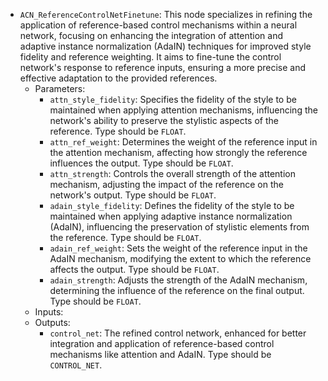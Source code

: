 - `ACN_ReferenceControlNetFinetune`: This node specializes in refining the application of reference-based control mechanisms within a neural network, focusing on enhancing the integration of attention and adaptive instance normalization (AdaIN) techniques for improved style fidelity and reference weighting. It aims to fine-tune the control network's response to reference inputs, ensuring a more precise and effective adaptation to the provided references.
    - Parameters:
        - `attn_style_fidelity`: Specifies the fidelity of the style to be maintained when applying attention mechanisms, influencing the network's ability to preserve the stylistic aspects of the reference. Type should be `FLOAT`.
        - `attn_ref_weight`: Determines the weight of the reference input in the attention mechanism, affecting how strongly the reference influences the output. Type should be `FLOAT`.
        - `attn_strength`: Controls the overall strength of the attention mechanism, adjusting the impact of the reference on the network's output. Type should be `FLOAT`.
        - `adain_style_fidelity`: Defines the fidelity of the style to be maintained when applying adaptive instance normalization (AdaIN), influencing the preservation of stylistic elements from the reference. Type should be `FLOAT`.
        - `adain_ref_weight`: Sets the weight of the reference input in the AdaIN mechanism, modifying the extent to which the reference affects the output. Type should be `FLOAT`.
        - `adain_strength`: Adjusts the strength of the AdaIN mechanism, determining the influence of the reference on the final output. Type should be `FLOAT`.
    - Inputs:
    - Outputs:
        - `control_net`: The refined control network, enhanced for better integration and application of reference-based control mechanisms like attention and AdaIN. Type should be `CONTROL_NET`.

